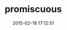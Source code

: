---
layout: post
title:  "promiscuous"
repo:   "crowdtap/promiscuous"
date:   2015-02-18 17:12:51
gemurl: http://github.com/crowdtap/promiscuous
---
